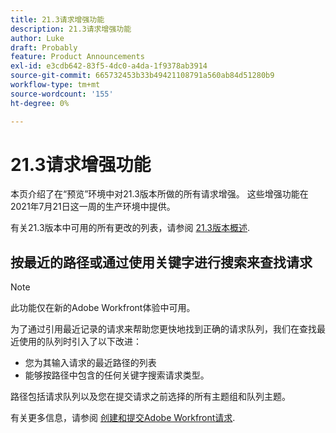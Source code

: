 ```yaml
---
title: 21.3请求增强功能
description: 21.3请求增强功能
author: Luke
draft: Probably
feature: Product Announcements
exl-id: e3cdb642-83f5-4dc0-a4da-1f9378ab3914
source-git-commit: 665732453b33b49421108791a560ab84d51280b9
workflow-type: tm+mt
source-wordcount: '155'
ht-degree: 0%

---
```


# 21.3请求增强功能

本页介绍了在“预览”环境中对21.3版本所做的所有请求增强。 这些增强功能在2021年7月21日这一周的生产环境中提供。

有关21.3版本中可用的所有更改的列表，请参阅 [21.3版本概述](../../../product-announcements/product-releases/21.3-release-activity/21-3-release-overview.md).

## 按最近的路径或通过使用关键字进行搜索来查找请求

>[!NOTE]
>
>此功能仅在新的Adobe Workfront体验中可用。

为了通过引用最近记录的请求来帮助您更快地找到正确的请求队列，我们在查找最近使用的队列时引入了以下改进：

* 您为其输入请求的最近路径的列表
* 能够按路径中包含的任何关键字搜索请求类型。

路径包括请求队列以及您在提交请求之前选择的所有主题组和队列主题。

有关更多信息，请参阅 [创建和提交Adobe Workfront请求](/help/quicksilver/manage-work/requests/create-requests/create-submit-requests.md).


